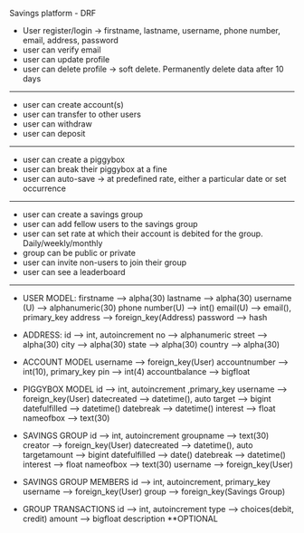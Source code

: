 Savings platform - DRF


- User register/login -> firstname, lastname, username, phone number, email, address, password
- user can verify email
- user can update profile 
- user can delete profile -> soft delete. Permanently delete data after 10 days
-----------------------------------------------------------
- user can create account(s)
- user can transfer to other users
- user can withdraw
- user can deposit
------------------------------------------------------------
- user can create a piggybox
- user can break their piggybox at a fine
- user can auto-save -> at predefined rate, either a particular date or set occurrence
-------------------------------------------------------------
- user can create a savings group
- user can add fellow users to the savings group
- user can set rate at which their account is debited for the group. Daily/weekly/monthly
- group can be public or private
- user can invite non-users to join their group 
- user can see a leaderboard
-------------------------------------------------------------


- USER MODEL:
firstname --> alpha(30)
lastname --> alpha(30)
username (U) --> alphanumeric(30)
phone number(U) --> int()
email(U) --> email(), primary_key
address --> foreign_key(Address)
password --> hash

- ADDRESS:
id --> int, autoincrement
no --> alphanumeric
street --> alpha(30)
city --> alpha(30)
state --> alpha(30)
country --> alpha(30)

- ACCOUNT MODEL
username --> foreign_key(User)
accountnumber --> int(10), primary_key
pin --> int(4)
accountbalance --> bigfloat

- PIGGYBOX MODEL
id --> int, autoincrement ,primary_key
username --> foreign_key(User)
datecreated --> datetime(), auto
target --> bigint
datefulfilled --> datetime()
datebreak --> datetime()
interest --> float
nameofbox --> text(30)


- SAVINGS GROUP
id --> int, autoincrement
groupname --> text(30) 
creator --> foreign_key(User)
datecreated --> datetime(), auto
targetamount --> bigint
datefulfilled --> date()
datebreak --> datetime()
interest --> float
nameofbox --> text(30)
username --> foreign_key(User)

- SAVINGS GROUP MEMBERS
id --> int, autoincrement, primary_key
username --> foreign_key(User)
group --> foreign_key(Savings Group)

- GROUP TRANSACTIONS
id --> int, autoincrement
type --> choices(debit, credit)
amount --> bigfloat
description **OPTIONAL